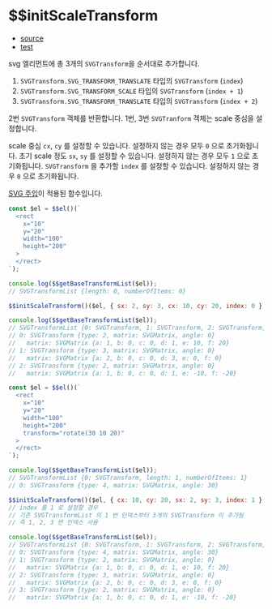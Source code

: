 # \$\$initScaleTransform

- [source](./initScaleTransform.index.js)
- [test](./initScaleTransform.spec.js)

svg 엘리먼트에 총 3개의 `SVGTransform`을 순서대로 추가합니다.

1. `SVGTransform.SVG_TRANSFORM_TRANSLATE` 타입의 `SVGTransform` (`index`)
2. `SVGTransform.SVG_TRANSFORM_SCALE` 타입의 `SVGTransform` (`index + 1`)
3. `SVGTransform.SVG_TRANSFORM_TRANSLATE` 타입의 `SVGTransform` (`index + 2`)

2번 `SVGTransform` 객체를 반환합니다.
1번, 3번 `SVGTranform` 객체는 scale 중심을 설정합니다.

scale 중심 `cx`, `cy` 를 설정할 수 있습니다. 설정하지 않는 경우 모두 `0` 으로 초기화됩니다.
초기 scale 정도 `sx`, `sy` 를 설정할 수 있습니다. 설정하지 않는 경우 모두 `1` 으로 초기화됩니다.
`SVGTransform` 을 추가할 `index` 를 설정할 수 있습니다. 설정하지 않는 경우 `0` 으로 초기화됩니다.

[SVG 주입](../../doc/SVG_INJECTION.md)이 적용된 함수입니다.

```javascript
const $el = $$el()(`
  <rect
    x="10"
    y="20"
    width="100"
    height="200"
  >
  </rect>
`);

console.log($$getBaseTransformList($el));
// SVGTransformList {length: 0, numberOfItems: 0}

$$initScaleTransform()($el, { sx: 2, sy: 3, cx: 10, cy: 20, index: 0 });

console.log($$getBaseTransformList($el));
// SVGTransformList {0: SVGTransform, 1: SVGTransform, 2: SVGTransform, length: 3, numberOfItems: 3}
// 0: SVGTransform {type: 2, matrix: SVGMatrix, angle: 0}
//   matrix: SVGMatrix {a: 1, b: 0, c: 0, d: 1, e: 10, f: 20}
// 1: SVGTransform {type: 3, matrix: SVGMatrix, angle: 0}
//   matrix: SVGMatrix {a: 2, b: 0, c: 0, d: 3, e: 0, f: 0}
// 2: SVGTransform {type: 2, matrix: SVGMatrix, angle: 0}
//   matrix: SVGMatrix {a: 1, b: 0, c: 0, d: 1, e: -10, f: -20}
```

```javascript
const $el = $$el()(`
  <rect
    x="10"
    y="20"
    width="100"
    height="200"
    transform="rotate(30 10 20)"
  >
  </rect>
`);

console.log($$getBaseTransformList($el));
// SVGTransformList {0: SVGTransform, length: 1, numberOfItems: 1}
// 0: SVGTransform {type: 4, matrix: SVGMatrix, angle: 30}

$$initScaleTransform()($el, { cx: 10, cy: 20, sx: 2, sy: 3, index: 1 });
// index 를 1 로 설정할 경우
// 기존 SVGTransformList 의 1 번 인덱스부터 3개의 SVGTransform 이 추가됨
// 즉 1, 2, 3 번 인덱스 사용

console.log($$getBaseTransformList($el));
// SVGTransformList {0: SVGTransform, 1: SVGTransform, 2: SVGTransform, 3: SVGTransform, length: 4, numberOfItems: 4}
// 0: SVGTransform {type: 4, matrix: SVGMatrix, angle: 30}
// 1: SVGTransform {type: 2, matrix: SVGMatrix, angle: 0}
//   matrix: SVGMatrix {a: 1, b: 0, c: 0, d: 1, e: 10, f: 20}
// 2: SVGTransform {type: 3, matrix: SVGMatrix, angle: 0}
//   matrix: SVGMatrix {a: 2, b: 0, c: 0, d: 3, e: 0, f: 0}
// 3: SVGTransform {type: 2, matrix: SVGMatrix, angle: 0}
//   matrix: SVGMatrix {a: 1, b: 0, c: 0, d: 1, e: -10, f: -20}
```
